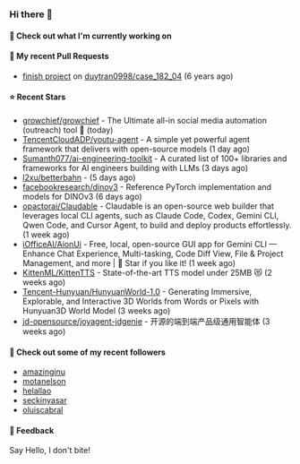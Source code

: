 ### Hi there 👋

#### 👷 Check out what I'm currently working on

#### 🔨 My recent Pull Requests

- [finish project](https://github.com/duytran0998/case_182_04/pull/1) on [duytran0998/case_182_04](https://github.com/duytran0998/case_182_04) (6 years ago)

#### ⭐ Recent Stars

- [growchief/growchief](https://github.com/growchief/growchief) - The Ultimate all-in social media automation (outreach) tool 🤖 (today)
- [TencentCloudADP/youtu-agent](https://github.com/TencentCloudADP/youtu-agent) - A simple yet powerful agent framework that delivers with open-source models (1 day ago)
- [Sumanth077/ai-engineering-toolkit](https://github.com/Sumanth077/ai-engineering-toolkit) - A curated list of 100&#43; libraries and frameworks for AI engineers building with LLMs (3 days ago)
- [l2xu/betterbahn](https://github.com/l2xu/betterbahn) -  (5 days ago)
- [facebookresearch/dinov3](https://github.com/facebookresearch/dinov3) - Reference PyTorch implementation and models for DINOv3 (6 days ago)
- [opactorai/Claudable](https://github.com/opactorai/Claudable) - Claudable is an open-source web builder that leverages local CLI agents, such as Claude Code, Codex, Gemini CLI, Qwen Code, and Cursor Agent, to build and deploy products effortlessly. (1 week ago)
- [iOfficeAI/AionUi](https://github.com/iOfficeAI/AionUi) - Free, local, open-source GUI app for Gemini CLI — Enhance Chat Experience, Multi-tasking, Code Diff View, File &amp; Project Management, and more | 🌟 Star if you like it! (1 week ago)
- [KittenML/KittenTTS](https://github.com/KittenML/KittenTTS) -  State-of-the-art TTS model under 25MB 😻  (2 weeks ago)
- [Tencent-Hunyuan/HunyuanWorld-1.0](https://github.com/Tencent-Hunyuan/HunyuanWorld-1.0) - Generating Immersive, Explorable, and Interactive 3D Worlds from Words or Pixels with Hunyuan3D World Model (3 weeks ago)
- [jd-opensource/joyagent-jdgenie](https://github.com/jd-opensource/joyagent-jdgenie) - 开源的端到端产品级通用智能体 (3 weeks ago)

#### 👯 Check out some of my recent followers

- [amazinginu](https://github.com/amazinginu)
- [motanelson](https://github.com/motanelson)
- [helallao](https://github.com/helallao)
- [seckinyasar](https://github.com/seckinyasar)
- [oluiscabral](https://github.com/oluiscabral)

#### 💬 Feedback

Say Hello, I don't bite!